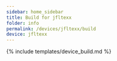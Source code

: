 ```yaml
---
sidebar: home_sidebar
title: Build for jfltexx
folder: info
permalink: /devices/jfltexx/build
device: jfltexx
---
```

{% include templates/device_build.md %}

